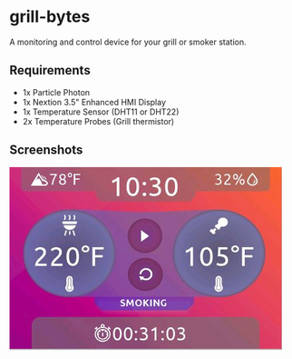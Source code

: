 # grill-bytes
A monitoring and control device for your grill or smoker station.

## Requirements
  * 1x Particle Photon
  * 1x Nextion 3.5" Enhanced HMI Display
  * 1x Temperature Sensor (DHT11 or DHT22)
  * 2x Temperature Probes (Grill thermistor)
  
## Screenshots
![Dashboard](/assets/images/dashboard-view.jpg)


